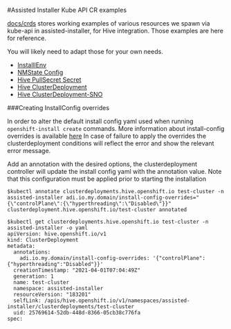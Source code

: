 #Assisted Installer Kube API CR examples

[docs/crds](https://github.com/openshift/assisted-service/tree/master/docs/crds) stores working examples of various resources we spawn via kube-api in assisted-installer, for Hive integration.
Those examples are here for reference.

You will likely need to adapt those for your own needs.

* [InstalllEnv](crds/installEnv.yaml)
* [NMState Config](crds/nmstate.yaml)
* [Hive PullSecret Secret](crds/pullsecret.yaml)
* [Hive ClusterDeployment](crds/clusterDeployment.yaml)
* [Hive ClusterDeployment-SNO](crds/clusterDeployment-SNO.yaml)



###Creating InstallConfig overrides

In order to alter the default install config yaml used when running `openshift-install create` commands.
More information about install-config overrides is available [here](user/guide/install-customization.md#Install-Config)
In case of failure to apply the overrides the clusterdeployment conditions will reflect the error and show the relevant error message. 

Add an annotation with the desired options, the clusterdeployment controller will update the install config yaml with the annotation value.
Note that this configuration must be applied prior to starting the installation
```
$kubectl annotate clusterdeployments.hive.openshift.io test-cluster -n assisted-installer adi.io.my.domain/install-config-overrides="{\"controlPlane\":{\"hyperthreading\":\"Disabled\"}}"
clusterdeployment.hive.openshift.io/test-cluster annotated

$kubectl get clusterdeployments.hive.openshift.io test-cluster -n assisted-installer -o yaml
apiVersion: hive.openshift.io/v1
kind: ClusterDeployment
metadata:
  annotations:
    adi.io.my.domain/install-config-overrides: '{"controlPlane":{"hyperthreading":"Disabled"}}'
  creationTimestamp: "2021-04-01T07:04:49Z"
  generation: 1
  name: test-cluster
  namespace: assisted-installer
  resourceVersion: "183201"
  selfLink: /apis/hive.openshift.io/v1/namespaces/assisted-installer/clusterdeployments/test-cluster
  uid: 25769614-52db-448d-8366-05cb38c776fa
spec:
```